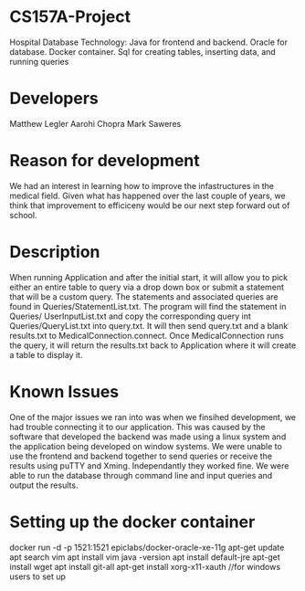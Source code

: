 # CS157A-Project 
Hospital Database
Technology: Java for frontend and backend. Oracle for database. Docker container. Sql for creating tables, inserting data, and running queries

# Developers
Matthew Legler 
Aarohi Chopra
Mark Saweres

# Reason for development
We had an interest in learning how to improve the infastructures in the medical field. Given what has happened over the last couple of years, we think that
improvement to efficiceny would be our next step forward out of school. 

# Description
When running Application and after the initial start, it will allow you to pick either an entire table to query via a drop down box or submit a statement 
that will be a custom query. The statements and associated queries are found in Queries/StatementList.txt. The program will find the statement in Queries/
UserInputList.txt and copy the corresponding query int Queries/QueryList.txt into query.txt. It will then send query.txt and a blank results.txt to 
MedicalConnection.connect. Once MedicalConnection runs the query, it will return the results.txt back to Application where it will create a table to display
it.

# Known Issues
One of the major issues we ran into was when we finsihed development, we had trouble connecting it to our application. This was caused by the software that 
developed the backend was made using a linux system and the application being developed on window systems. We were unable to use the frontend and backend 
together to send queries or receive the results using puTTY and Xming. Independantly they worked fine. We were able to run the database through command line 
and input queries and output the results. 

# Setting up the docker container
docker run -d -p 1521:1521 epiclabs/docker-oracle-xe-11g
apt-get update
apt search vim
apt install vim
java -version
apt install default-jre
apt-get install wget
apt install git-all
apt-get install xorg-x11-xauth //for windows users to set up 